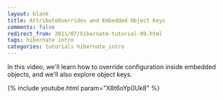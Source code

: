 ```yaml
---           
layout: blank
title: AttributeOverrides and Embedded Object Keys
comments: false
redirect_from: 2011/07/hibernate-tutorial-09.html
tags: hibernate intro
categories: tutorials hibernate_intro
---
```


In this video, we'll learn how to override configuration inside embedded objects, and we'll also explore object keys.

{% include youtube.html param="X8t6oYp0Uk8" %}